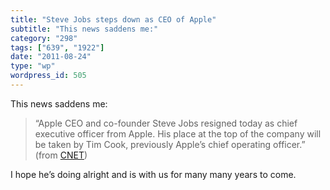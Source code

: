 ```yaml
---
title: "Steve Jobs steps down as CEO of Apple"
subtitle: "This news saddens me:"
category: "298"
tags: ["639", "1922"]
date: "2011-08-24"
type: "wp"
wordpress_id: 505
---
```

This news saddens me:

> “Apple CEO and co-founder Steve Jobs resigned today as chief executive officer from Apple. His place at the top of the company will be taken by Tim Cook, previously Apple’s chief operating officer.” (from [CNET](http://news.cnet.com/8301-27076_3-20096895-248/steve-jobs-steps-down-from-apple/#ixzz1VzbhuDYl))

I hope he’s doing alright and is with us for many many years to come.